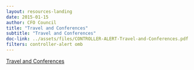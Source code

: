 ```yaml
---
layout: resources-landing
date: 2015-01-15
author: CFO Council
title: "Travel and Conferences"
subtitle: "Travel and Conferences"
doc-link: ../assets/files/CONTROLLER-ALERT-Travel-and-Conferences.pdf
filters: controller-alert omb
---
```

[ Travel and Conferences]({{site.baseurl}}/assets/files/CONTROLLER-ALERT-Travel-and-Conferences.pdf)
